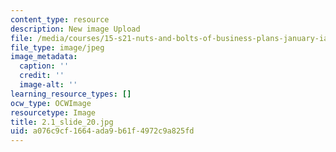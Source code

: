 ```yaml
---
content_type: resource
description: New image Upload
file: /media/courses/15-s21-nuts-and-bolts-of-business-plans-january-iap-2014/a076c9cf1664ada9b61f4972c9a825fd_2.1_slide_20.jpg
file_type: image/jpeg
image_metadata:
  caption: ''
  credit: ''
  image-alt: ''
learning_resource_types: []
ocw_type: OCWImage
resourcetype: Image
title: 2.1_slide_20.jpg
uid: a076c9cf-1664-ada9-b61f-4972c9a825fd
---
```

